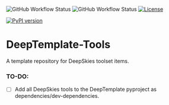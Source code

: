 ![GitHub Workflow Status](https://img.shields.io/github/workflow/status/AeRabelais/DeepTemplate-Tools/build)
![GitHub Workflow Status](https://img.shields.io/github/workflow/status/AeRabelais/DeepTemplate-Tools/test?label=test)
[![License](https://img.shields.io/badge/License-Apache_2.0-blue.svg)](https://opensource.org/licenses/Apache-2.0)
<!--- Insert the correct PyPi package. DeepBench PyPi link being used as an example. -->
[![PyPI version](https://badge.fury.io/py/deepbench.svg)](https://badge.fury.io/py/deepbench)
# DeepTemplate-Tools
A template repository for DeepSkies toolset items.

### TO-DO:
- [ ] Add all DeepSkies tools to the DeepTemplate pyproject as dependencies/dev-dependencies.
